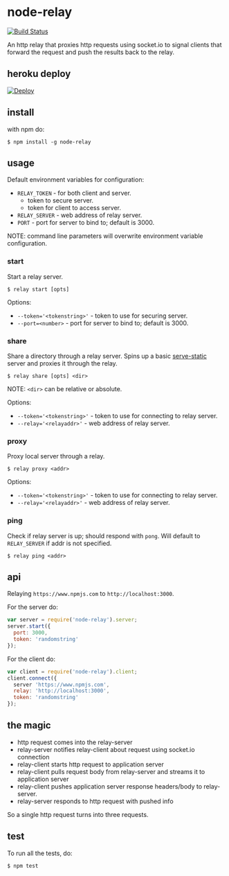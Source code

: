 # node-relay

[![Build Status](https://travis-ci.org/djblue/node-relay.svg?branch=master)](https://travis-ci.org/djblue/node-relay)

An http relay that proxies http requests using socket.io to
signal clients that forward the request and push the results
back to the relay.

## heroku deploy

[![Deploy](https://www.herokucdn.com/deploy/button.png)](https://heroku.com/deploy)


## install

with npm do:

    $ npm install -g node-relay

## usage

Default environment variables for configuration:

- `RELAY_TOKEN` - for both client and server.
  - token to secure server.
  - token for client to access server.
- `RELAY_SERVER` - web address of relay server.
- `PORT` - port for server to bind to; default is 3000.

NOTE: command line parameters will overwrite environment
variable configuration.

### start

Start a relay server.

    $ relay start [opts]

Options:

- `--token='<tokenstring>'` - token to use for securing server.
- `--port=<number>` - port for server to bind to; default is
  3000.

### share

Share a directory through a relay server. Spins up a basic [serve-static](https://www.npmjs.com/package/serve-static) server and proxies it through the relay.

    $ relay share [opts] <dir>

NOTE: `<dir>` can be relative or absolute.

Options:

- `--token='<tokenstring>'` - token to use for connecting to relay server.
- `--relay='<relayaddr>'` - web address of relay server.

### proxy

Proxy local server through a relay.

    $ relay proxy <addr>

Options:

- `--token='<tokenstring>'` - token to use for connecting to relay server.
- `--relay='<relayaddr>'` - web address of relay server.

### ping

Check if relay server is up; should respond with `pong`. Will
default to `RELAY_SERVER` if addr is not specified.

    $ relay ping <addr>

## api

Relaying `https://www.npmjs.com` to `http://localhost:3000`.

For the server do:

```javascript
var server = require('node-relay').server;
server.start({
  port: 3000,
  token: 'randomstring'
});
```

For the client do:

```javascript
var client = require('node-relay').client;
client.connect({
  server 'https://www.npmjs.com',
  relay: 'http://localhost:3000',
  token: 'randomstring'
});
```


## the magic

- http request comes into the relay-server
- relay-server notifies relay-client about request using
  socket.io connection
- relay-client starts http request to application server
- relay-client pulls request body from relay-server and streams
  it to application server
- relay-client pushes application server response headers/body
  to relay-server.
- relay-server responds to http request with pushed info

So a single http request turns into three requests.

## test

To run all the tests, do:

    $ npm test
